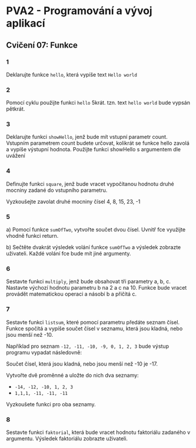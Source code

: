 # PVA2 - Programování a vývoj aplikací
## Cvičení 07: Funkce

### 1
Deklarujte funkce `hello`, která vypíše text `Hello world`

### 2
Pomocí cyklu použijte funkci `hello` 5krát. tzn. text `hello world` bude vypsán pětkrát.

### 3 
Deklarujte funkci `showHello`, jenž bude mít vstupní parametr count. Vstupním parametrem count budete určovat, kolikrát se funkce hello zavolá a vypíše výstupní hodnota. 
Použijte funkci showHello s argumentem dle uvážení

### 4
Definujte funkci `square`, jenž bude vracet vypočítanou hodnotu druhé mocniny zadané do vstupního parametru.

Vyzkoušejte zavolat druhé mocniny čísel 4, 8, 15, 23, -1

### 5
a) Pomocí funkce `sumOfTwo`, vytvořte součet dvou čísel. Uvnitř fce využijte vhodně funkci return.

b) Sečtěte dvakrát výsledek volání funkce `sumOfTwo` a výsledek zobrazte uživateli. Každé volání fce bude mít jiné argumenty.


### 6
Sestavte funkci `multiply`, jenž bude obsahovat tři parametry a, b, c. Nastavte výchozí hodnotu parametru b na 2 a c na 10. Funkce bude vracet provádět matematickou operaci a násobí b a přičítá c.


### 7
Sestavte funkci `listsum`, které pomocí parametru předáte seznam čísel. Funkce spočítá a vypíše součet čísel v seznamu, která jsou kladná, nebo jsou menší než -10.

Například pro seznam `-12, -11, -10, -9, 0, 1, 2, 3` bude výstup programu vypadat následovně:

Součet čísel, která jsou kladná, nebo jsou menší než -10 je -17.

Vytvořte dvě proměnné a uložte do nich dva seznamy:
* `-14, -12, -10, 1, 2, 3`
* `1,1,1, -11, -11, -11`

Vyzkoušete funkci pro oba seznamy.

### 8
Sestavte funkci `faktorial`, která bude vracet hodnotu faktoriálu zadaného v argumentu. Výsledek faktoriálu zobrazte uživateli.
